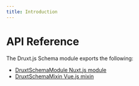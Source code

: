 ```yaml
---
title: Introduction
---
```


# API Reference


The Druxt.js Schema module exports the following:
- [DruxtSchemaModule Nuxt.js module](module)
- [DruxtSchemaMixin Vue.js mixin](mixins/schema)
